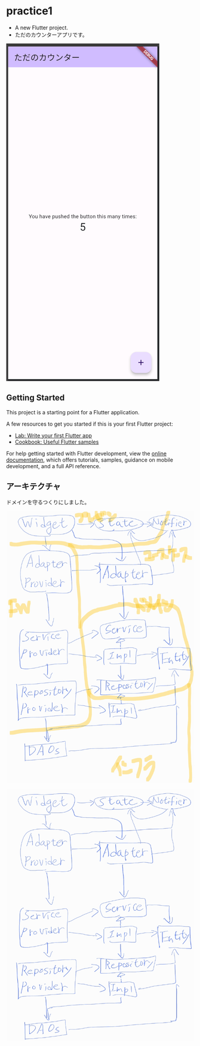 # practice1

- A new Flutter project.
- ただのカウンターアプリです。

![](doc_resource/スクリーンショット%202024-04-05%20014806.png)

## Getting Started

This project is a starting point for a Flutter application.

A few resources to get you started if this is your first Flutter project:

- [Lab: Write your first Flutter app](https://docs.flutter.dev/get-started/codelab)
- [Cookbook: Useful Flutter samples](https://docs.flutter.dev/cookbook)

For help getting started with Flutter development, view the
[online documentation](https://docs.flutter.dev/), which offers tutorials,
samples, guidance on mobile development, and a full API reference.

## アーキテクチャ
ドメインを守るつくりにしました。

![](doc_resource/Notes_240405_014055.jpg)

![](doc_resource/Notes_240405_013758.jpg)

